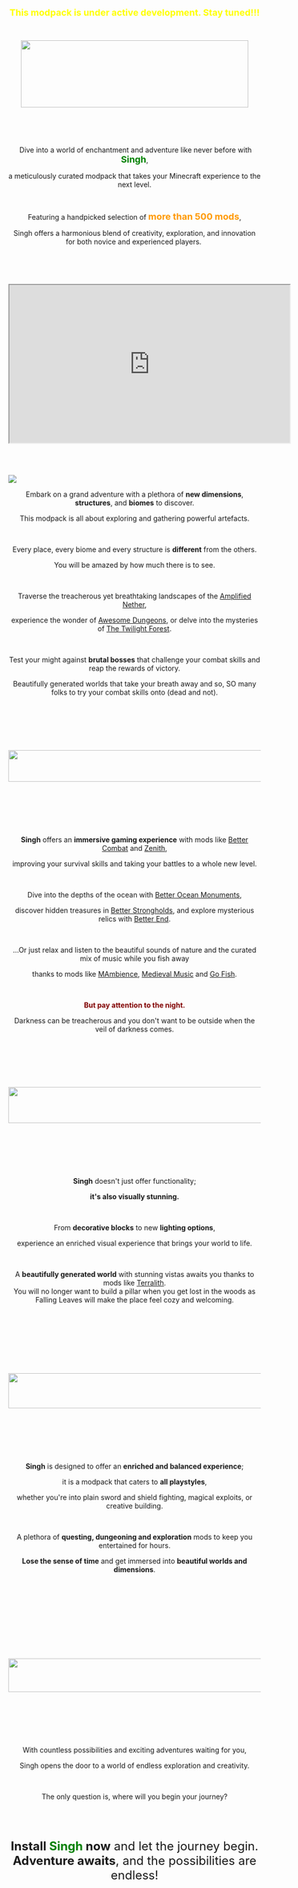 <center><p><span style="font-size: 18px; color: #ff0000;"><strong><span style="color: #ffff00;">This modpack is under active development. Stay tuned!!!</span><br /></strong></span></p></center>
<p>&nbsp;</p>
<p><img style="display: block; margin-left: auto; margin-right: auto;" src="https://i.ibb.co/nkt8q19/minecraft-title.png" width="454" height="134" /></p>
<p>&nbsp;</p>
<p>&nbsp;</p>
<center><p>&nbsp;<span style="font-size: 14px;">Dive into a world of enchantment and adventure like never before with <span style="color: #008000; font-size: 18px;"><strong>Singh</strong></span>, </span></p></center>
<center><p><span style="font-size: 14px;">a meticulously curated modpack that takes your Minecraft experience to the next level.</span></p></center>
<p>&nbsp;</p>
<center><p><span style="font-size: 14px;">Featuring a handpicked selection of <span style="color: #ff9900; font-size: 18px;"><strong>more than 500 mods</strong></span>, </span></p></center>
<center><p><span style="font-size: 14px;">Singh offers a harmonious blend of creativity, exploration, and innovation for both novice and experienced players.</span>&nbsp;</p></center>
<p>&nbsp;</p>
<p>&nbsp;</p>
<center><p><iframe allowfullscreen="allowfullscreen" src="https://www.youtube.com/embed/2u34P3pwxKU?si=7is3KEyCy-XAlQZD" height="315" width="560"></iframe>&nbsp;</p></center>
<p>&nbsp;</p>
<p><img src="https://i.ibb.co/J7RNgLt/minecraft-title-1.png" /></p>
<center><p>Embark on a grand adventure with a plethora of <strong>new dimensions</strong>, <strong>structures</strong>, and <strong>biomes</strong> to discover.</p></center>
<center><p>This modpack is all about exploring and gathering powerful artefacts.</p></center>
<center><p>&nbsp;</p></center>
<center><p>Every place, every biome and every structure is <strong>different</strong> from the others.</p></center>
<center><p>You will be amazed by how much there is to see.</p></center>
<center><p>&nbsp;</p></center>
<center><p>Traverse the treacherous yet breathtaking landscapes of the <a href="https://www.curseforge.com/minecraft/mc-mods/amplified-nether">Amplified Nether</a>,</p></center>
<center><p>experience the wonder of <a href="https://www.curseforge.com/minecraft/mc-mods/awesome-dungeon-fabric">Awesome Dungeons</a>, or delve into the mysteries of <a href="https://www.curseforge.com/minecraft/mc-mods/the-twilight-forest">The Twilight Forest</a>.</p></center>
<center><p>&nbsp;</p></center>
<center><p>Test your might against <strong>brutal bosses</strong> that challenge your combat skills and reap the rewards of victory.</p></center>
<center><p>Beautifully generated worlds that take your breath away and so, SO many folks to try your combat skills onto (dead and not).</p></center>
<center><p>&nbsp;</p></center>
<center><p>&nbsp;</p></center>
<center><p>&nbsp;</p></center>
<p><a href="https://i.ibb.co/j3q5png/minecraft-title-2.png"><img style="display: block; margin-left: auto; margin-right: auto;" src="https://i.ibb.co/j3q5png/minecraft-title-2.png" width="688" height="63" /></a></p>
<p>&nbsp;</p>
<p>&nbsp;</p>
<center><p>&nbsp;</p></center>
<center><p><strong>Singh</strong> offers an <strong>immersive gaming experience</strong> with mods like <a href="https://www.curseforge.com/minecraft/mc-mods/better-combat-by-daedelus">Better Combat</a> and <a href="https://www.curseforge.com/minecraft/mc-mods/zenith">Zenith</a>,</p></center>
<center><p>improving your survival skills and taking your battles to a whole new level.</p></center>
<center><p>&nbsp;</p></center>
<center><p>Dive into the depths of the ocean with <a href="https://www.curseforge.com/minecraft/mc-mods/yungs-better-ocean-monuments-fabric">Better Ocean Monuments</a>,</p></center>
<center><p>discover hidden treasures in <a href="https://www.curseforge.com/minecraft/mc-mods/yungs-better-strongholds-fabric">Better Strongholds</a>, and explore mysterious relics with <a href="https://www.curseforge.com/minecraft/mc-mods/betterend">Better End</a>.</p></center>
<center><p>&nbsp;</p></center>
<center><p>...Or just relax and listen to the beautiful sounds of nature and the curated mix of music while you fish away</p></center>
<center><p>thanks to mods like <a href="https://www.curseforge.com/minecraft/mc-mods/mambience">MAmbience</a>, <a href="https://www.curseforge.com/minecraft/mc-mods/medieval-music">Medieval Music</a> and <a href="https://www.curseforge.com/minecraft/mc-mods/go-fish">Go Fish</a>.</p></center>
<center><p>&nbsp;</p></center>
<center><p><span style="color: #800000;"><strong>But pay attention to the night. </strong></span></p></center>
<center><p>Darkness can be treacherous and you don't want to be outside when the veil of darkness comes.</p></center>
<p>&nbsp;</p>
<p>&nbsp;</p>
<p>&nbsp;</p>
<p style="text-align: left;"><img style="display: block; margin-left: auto; margin-right: auto;" src="https://i.ibb.co/sH8Cm4X/minecraft-title-3.png" width="847" height="72" /></p>
<p>&nbsp;</p>
<p>&nbsp;</p>
<p>&nbsp;</p>
<center><p><strong>Singh</strong> doesn't just offer functionality;</p></center>
<center><p><strong>it's also visually stunning.</strong></p></center>
<center><p>&nbsp;</p></center>
<center><p>From <strong>decorative blocks</strong> to new <strong>lighting options</strong>,</p></center>
<center><p>experience an enriched visual experience that brings your world to life.</p></center>
<center><p>&nbsp;</p></center>
<center><p>A <strong>beautifully generated world</strong> with stunning vistas awaits you thanks to mods like <a href="https://www.curseforge.com/minecraft/mc-mods/terralith">Terralith</a>.<br />You will no longer want to build a pillar when you get lost in the woods as Falling Leaves will make the place feel cozy and welcoming.</p></center>
<center><p>&nbsp;</p></center>
<center><p>&nbsp;</p></center>
<center><p>&nbsp;</p></center>
<p>&nbsp;</p>
<p><img style="display: block; margin-left: auto; margin-right: auto;" src="https://i.ibb.co/nDyt3Zk/minecraft-title-4.png" width="633" height="70" /></p>
<p>&nbsp;</p>
<p>&nbsp;</p>
<p>&nbsp;</p>
<center><p><strong>Singh</strong> is designed to offer an <strong>enriched and balanced experience</strong>;</p></center>
<center><p>it is a modpack that caters to <strong>all playstyles</strong>,</p></center>
<center><p>whether you're into plain sword and shield fighting, magical exploits, or creative building.</p></center>
<center><p>&nbsp;</p></center>
<center><p>A plethora of <strong>questing, dungeoning and exploration</strong> mods to keep you entertained for hours.</p></center>
<center><p><strong>Lose the sense of time</strong> and get immersed into <strong>beautiful worlds and dimensions</strong>.</p></center>
<center><p>&nbsp;</p></center>
<center><p>&nbsp;</p></center>
<center><p>&nbsp;</p></center>
<center><p>&nbsp;</p></center>
<p>&nbsp;</p>
<p><img style="display: block; margin-left: auto; margin-right: auto;" src="https://i.ibb.co/6JSmRMd/minecraft-title-5.png" width="857" height="67" /></p>
<p>&nbsp;</p>
<p>&nbsp;</p>
<p>&nbsp;</p>
<center><p>With countless possibilities and exciting adventures waiting for you,</p></center>
<center><p>Singh opens the door to a world of endless exploration and creativity.</p></center>
<center><p>&nbsp;</p></center>
<center><p>The only question is, where will you begin your journey?</p></center>
<center><p>&nbsp;</p></center>
<center><p>&nbsp;</p></center>
<center><p><span style="font-size: 24px;"><strong>Install <span style="color: #008000;">Singh</span> now</strong> and let the journey begin. <strong>Adventure awaits</strong>, and the possibilities are endless!</span></p></center>
<p>&nbsp;<br /><br /></p>
<p>&nbsp;</p>
<p>&nbsp;</p>
